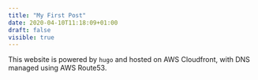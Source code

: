 ```yaml
---
title: "My First Post"
date: 2020-04-10T11:18:09+01:00
draft: false
visible: true
---
```


This website is powered by `hugo` and hosted on AWS Cloudfront, with DNS managed using AWS Route53.
